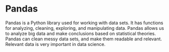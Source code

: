 # Pandas
Pandas is a Python library used for working with data sets. It has functions for analyzing, cleaning, exploring, and manipulating data. Pandas allows us to analyze big data and make conclusions based on statistical theories. Pandas can clean messy data sets, and make them readable and relevant. Relevant data is very important in data science.

